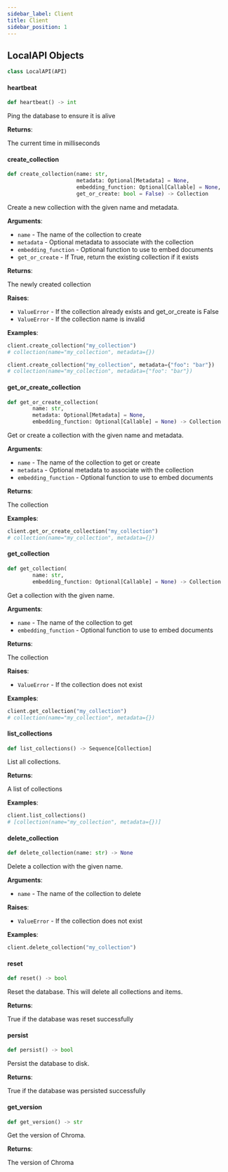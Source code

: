 ```yaml
---
sidebar_label: Client
title: Client
sidebar_position: 1
---
```


## LocalAPI Objects

```python
class LocalAPI(API)
```

#### heartbeat

```python
def heartbeat() -> int
```

Ping the database to ensure it is alive

**Returns**:

  The current time in milliseconds

#### create\_collection

```python
def create_collection(name: str,
                      metadata: Optional[Metadata] = None,
                      embedding_function: Optional[Callable] = None,
                      get_or_create: bool = False) -> Collection
```

Create a new collection with the given name and metadata.

**Arguments**:

- `name` - The name of the collection to create
- `metadata` - Optional metadata to associate with the collection
- `embedding_function` - Optional function to use to embed documents
- `get_or_create` - If True, return the existing collection if it exists
  

**Returns**:

  The newly created collection
  

**Raises**:

- `ValueError` - If the collection already exists and get_or_create is False
- `ValueError` - If the collection name is invalid
  

**Examples**:

  ```python
  client.create_collection("my_collection")
  # collection(name="my_collection", metadata={})
  
  client.create_collection("my_collection", metadata={"foo": "bar"})
  # collection(name="my_collection", metadata={"foo": "bar"})
  ```

#### get\_or\_create\_collection

```python
def get_or_create_collection(
        name: str,
        metadata: Optional[Metadata] = None,
        embedding_function: Optional[Callable] = None) -> Collection
```

Get or create a collection with the given name and metadata.

**Arguments**:

- `name` - The name of the collection to get or create
- `metadata` - Optional metadata to associate with the collection
- `embedding_function` - Optional function to use to embed documents
  

**Returns**:

  The collection
  

**Examples**:

  ```python
  client.get_or_create_collection("my_collection")
  # collection(name="my_collection", metadata={})
  ```

#### get\_collection

```python
def get_collection(
        name: str,
        embedding_function: Optional[Callable] = None) -> Collection
```

Get a collection with the given name.

**Arguments**:

- `name` - The name of the collection to get
- `embedding_function` - Optional function to use to embed documents
  

**Returns**:

  The collection
  

**Raises**:

- `ValueError` - If the collection does not exist
  

**Examples**:

  ```python
  client.get_collection("my_collection")
  # collection(name="my_collection", metadata={})
  ```

#### list\_collections

```python
def list_collections() -> Sequence[Collection]
```

List all collections.

**Returns**:

  A list of collections
  

**Examples**:

  ```python
  client.list_collections()
  # [collection(name="my_collection", metadata={})]
  ```

#### delete\_collection

```python
def delete_collection(name: str) -> None
```

Delete a collection with the given name.

**Arguments**:

- `name` - The name of the collection to delete
  

**Raises**:

- `ValueError` - If the collection does not exist
  

**Examples**:

  ```python
  client.delete_collection("my_collection")
  ```

#### reset

```python
def reset() -> bool
```

Reset the database. This will delete all collections and items.

**Returns**:

  True if the database was reset successfully

#### persist

```python
def persist() -> bool
```

Persist the database to disk.

**Returns**:

  True if the database was persisted successfully

#### get\_version

```python
def get_version() -> str
```

Get the version of Chroma.

**Returns**:

  The version of Chroma

